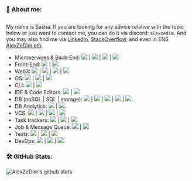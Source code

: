 <!--
**AlexZeDim/alexzedim** is a ✨ _special_ ✨ repository because its `README.md` (this file) appears on your GitHub profile.

Here are some ideas to get you started:

- 🔭 I’m currently working on ...
- 🌱 I’m currently learning ...
- 👯 I’m looking to collaborate on ...
- 🤔 I’m looking for help with ...
- 💬 Ask me about ...
- 📫 How to reach me: ...
- 😄 Pronouns: ...
- ⚡ Fun fact: ...
-->

### 🥳 About me:
##

My name is Sasha. If you are looking for any advice relative with the topic below or just want to contact me, you can do it via discord: `alexzedim`. And you may also find me via [LinkedIn](https://www.linkedin.com/in/alexzedim/), [StackOverflow](https://stackoverflow.com/users/7475615/alexzedim), and even in ENS [AlexZeDim.eth](https://alexzedim.eth).

 - Microservices & Back-End: ![](https://img.shields.io/badge/code-TypeScript-informational?style=flat&logo=typescript&logoColor=white&color=2bbc8a) | ![](https://img.shields.io/badge/code-Nestjs-informational?style=flat&logo=nestjs&logoColor=white&color=2bbc8a) | ![](https://img.shields.io/badge/code-Node.js-informational?style=flat&logo=node.js&logoColor=white&color=2bbc8a) | ![](https://img.shields.io/badge/code-JavaScript-informational?style=flat&logo=javascript&logoColor=white&color=2bbc8a)
 - Front-End: ![](https://img.shields.io/badge/front-Next.js-informational?style=flat&logo=next.js&logoColor=white&color=2bbc8a) | ![](https://img.shields.io/badge/front-React-informational?style=flat&logo=react&logoColor=white&color=2bbc8a).
 - Web3: ![](https://img.shields.io/badge/web3-Web_3-informational?style=flat&logo=web3dotjs&logoColor=white&color=2bbc8a) | ![](https://img.shields.io/badge/web3-Solidity-informational?style=flat&logo=solidity&logoColor=white&color=2bbc8a) | ![](https://img.shields.io/badge/web3-ETH-informational?style=flat&logo=ethereum&logoColor=white&color=2bbc8a) | ![](https://img.shields.io/badge/web3-IPFS-informational?style=flat&logo=ipfs&logoColor=white&color=2bbc8a)
 - OS: ![](https://img.shields.io/badge/OS-Windows%2011-informational?style=flat&logo=windows&logoColor=white&color=2bbc8a) | ![](https://img.shields.io/badge/OS-Ubuntu-informational?style=flat&logo=ubuntu&logoColor=white&color=2bbc8a) | ![](https://img.shields.io/badge/OS-MacOS-informational?style=flat&logo=macos&logoColor=white&color=2bbc8a)
 - CLI: ![](https://img.shields.io/badge/shell-Windows_Terminal-informational?style=flat&logo=windowsterminal&logoColor=white&color=2bbc8a) | ![](https://img.shields.io/badge/shell-Powershell-informational?style=flat&logo=powershell&logoColor=white&color=2bbc8a)
 - IDE & Code Editors: ![](https://img.shields.io/badge/IDE-WebStorm-informational?style=flat&logo=webstorm&logoColor=white&color=2bbc8a) | ![](https://img.shields.io/badge/editor-VSC-informational?style=flat&logo=visual-studio-code&logoColor=white&color=2bbc8a)
 - DB (noSQL | SQL | storage): ![](https://img.shields.io/badge/DB-MongoDB-informational?style=flat&logo=mongodb&logoColor=white&color=2bbc8a) | ![](https://img.shields.io/badge/DB-Elasticsearch-informational?style=flat&logo=elasticsearch&logoColor=white&color=2bbc8a) | ![](https://img.shields.io/badge/DB-Neo4j-informational?style=flat&logo=neo4j&logoColor=white&color=2bbc8a) | ![](https://img.shields.io/badge/DB-Posgresql-informational?style=flat&logo=posgresql&logoColor=white&color=2bbc8a) | ![](https://img.shields.io/badge/DB-Redis-informational?style=flat&logo=redis&logoColor=white&color=2bbc8a).
 - DB Analytics: ![](https://img.shields.io/badge/DBA-Datagrip-informational?style=flat&logo=datagrip&logoColor=white&color=2bbc8a)  |  ![](https://img.shields.io/badge/DBA-Mongo_Compass-informational?style=flat&logo=mongodb&logoColor=white&color=2bbc8a).
 - VCS: ![](https://img.shields.io/badge/VCS-git-informational?style=flat&logo=git&logoColor=white&color=2bbc8a) | ![](https://img.shields.io/badge/VCS-github-informational?style=flat&logo=github&logoColor=white&color=2bbc8a) | ![](https://img.shields.io/badge/VCS-gitlab-informational?style=flat&logo=gitlab&logoColor=white&color=2bbc8a) | ![](https://img.shields.io/badge/VCS-bitbucket-informational?style=flat&logo=bitbucket&logoColor=white&color=2bbc8a)
  - Task trackers: ![](https://img.shields.io/badge/Tools-Jira-informational?style=flat&logo=jira&logoColor=white&color=2bbc8a) | ![](https://img.shields.io/badge/Tools-Trello-informational?style=flat&logo=trello&logoColor=white&color=2bbc8a) | ![](https://img.shields.io/badge/Tools-Redmine-informational?style=flat&logo=redmine&logoColor=white&color=2bbc8a)
  - Job & Message Queue: ![](https://img.shields.io/badge/JQM-Bull-informational?style=flat&logo=bullmq&logoColor=white&color=2bbc8a) |  ![](https://img.shields.io/badge/MB-RabbitMQ-informational?style=flat&logo=rabbitmq&logoColor=white&color=2bbc8a)
  - Tests: ![](https://img.shields.io/badge/Tests-Jest-informational?style=flat&logo=jest&logoColor=white&color=2bbc8a) | ![](https://img.shields.io/badge/Tests-Mocha-informational?style=flat&logo=mocha&logoColor=white&color=2bbc8a) | ![](https://img.shields.io/badge/Tests-Jasmine-informational?style=flat&logo=jasmine&logoColor=white&color=2bbc8a)
  - DevOps: ![](https://img.shields.io/badge/Container-Docker-informational?style=flat&logo=docker&logoColor=white&color=2bbc8a) | ![](https://img.shields.io/badge/CD-GitHub_Actions-informational?style=flat&logo=githubactions&logoColor=white&color=2bbc8a) | ![](https://img.shields.io/badge/CD-Portainer-informational?style=flat&logo=portainer&logoColor=white&color=2bbc8a)

### 🛠️ GitHub Stats:

![AlexZeDim's github stats](https://github-readme-stats.vercel.app/api?username=alexzedim&count_private=true)
